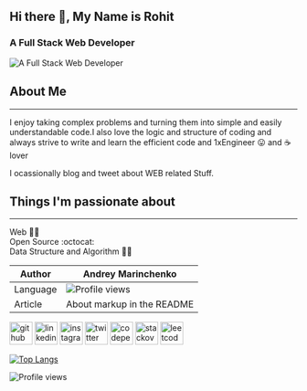 ## Hi there 👋, My Name is Rohit
### A Full Stack Web Developer 
![A Full Stack Web Developer ](https://raw.githubusercontent.com/sagar-viradiya/sagar-viradiya/master/resources/banner.png)

## About Me
***
I enjoy taking complex problems and turning them into simple and easily understandable code.I also love the logic and structure of coding and always strive to write and learn the efficient code and 1xEngineer :stuck_out_tongue: and :coffee: lover

I ocassionally blog and tweet about WEB related Stuff.

## Things I'm passionate about
***
Web :technologist: <br>
Open Source :octocat:<br>
Data Structure and Algorithm :ok_man:
<br>


| Author   | Andrey Marinchenko                                 |
| -------- | -------------------------------------------------- |
| Language | ![Profile views](https://gpvc.arturio.dev/MENOOB1) |
| Article  | About markup in the README                         |


[<img src='https://cdn.jsdelivr.net/npm/simple-icons@3.0.1/icons/github.svg' alt='github' height='40'>](https://github.com/MENOOB1 "github")  [<img src='https://cdn.jsdelivr.net/npm/simple-icons@3.0.1/icons/linkedin.svg' alt='linkedin' height='40'>](https://www.linkedin.com/in/https://www.linkedin.com/in/rohit-verma-7408b51ab//)  [<img src='https://cdn.jsdelivr.net/npm/simple-icons@3.0.1/icons/instagram.svg' alt='instagram' height='40'>](https://www.instagram.com/https://www.instagram.com/rohit_verma_4322//)  [<img src='https://cdn.jsdelivr.net/npm/simple-icons@3.0.1/icons/twitter.svg' alt='twitter' height='40'>](https://twitter.com/https://twitter.com/rohitverma12002)  [<img src='https://cdn.jsdelivr.net/npm/simple-icons@3.0.1/icons/codepen.svg' alt='codepen' height='40'>](https://codepen.io/https://codepen.io/your-work?cursor=ZD0xJm89MCZwPTEmdj01NjU5NDc3NQ==)  [<img src='https://cdn.jsdelivr.net/npm/simple-icons@3.0.1/icons/stackoverflow.svg' alt='stackoverflow' height='40'>](https://stackoverflow.com/users/https://stackoverflow.com/users/12215692/rohit)  [<img src='https://cdn.jsdelivr.net/npm/simple-icons@3.0.1/icons/leetcode.svg' alt='leetcode' height='40'>](https://leetcode.com/rohitvermarv/ "leetcode")  

[![Top Langs](https://github-readme-stats.vercel.app/api/top-langs/?username=MENOOB1)](https://github.com/anuraghazra/github-readme-stats)


![Profile views](https://gpvc.arturio.dev/MENOOB1)  
